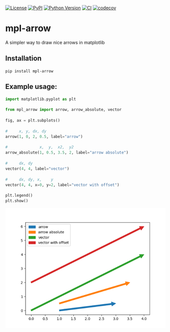 [![License](https://img.shields.io/pypi/l/mpl-arrow.svg?color=green)](https://github.com/mpl-extensions/mpl-arrow/raw/main/LICENSE)
[![PyPI](https://img.shields.io/pypi/v/mpl-arrow.svg?color=green)](https://pypi.org/project/mpl-arrow)
[![Python Version](https://img.shields.io/pypi/pyversions/mpl-arrow.svg?color=green)](https://python.org)
[![CI](https://github.com/mpl-extensions/mpl-arrow/actions/workflows/ci.yml/badge.svg)](https://github.com/mpl-extensions/mpl-arrow/actions/workflows/ci.yml)
[![codecov](https://codecov.io/gh/mpl-extensions/mpl-arrow/branch/main/graph/badge.svg)](https://codecov.io/gh/mpl-extensions/mpl-arrow)

# mpl-arrow
A simpler way to draw nice arrows in matplotlib

## Installation
`pip install mpl-arrow`

## Example usage:
```python
import matplotlib.pyplot as plt

from mpl_arrow import arrow, arrow_absolute, vector

fig, ax = plt.subplots()

#     x, y, dx, dy
arrow(1, 0, 2, 0.5, label="arrow")

#              x,  y,  x2,  y2
arrow_absolute(1, 0.5, 3.5, 2, label="arrow absolute")

#     dx, dy
vector(4, 4, label="vector")

#     dx, dy, x,    y
vector(4, 4, x=0, y=2, label="vector with offset")

plt.legend()
plt.show()
```

![arrows](img/readme_img.png)
